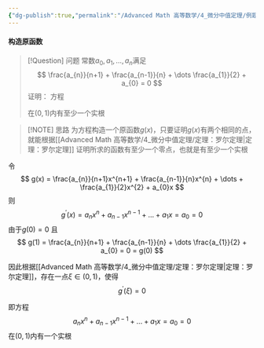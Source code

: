 ```yaml
---
{"dg-publish":true,"permalink":"/Advanced Math 高等数学/4_微分中值定理/例题：罗尔定理找实根/","tags":["微积分","例题"]}
---
```


#### 构造原函数

> [!Question] 问题
> 常数$a_{0},a_{1},\dots,a_{n}$满足
> $$
> \frac{a_{n}}{n+1} + \frac{a_{n-1}}{n} + \dots \frac{a_{1}}{2} + a_{0} = 0
> $$
> 证明：
> 方程
> 
> 在$(0,1)$内有至少一个实根



> [!NOTE] 思路
> 为方程构造一个原函数$g(x)$，只要证明$g(x)$有两个相同的点，就能根据[[Advanced Math 高等数学/4_微分中值定理/定理：罗尔定理\|定理：罗尔定理]]
> 证明所求的函数有至少一个零点，也就是有至少一个实根


令
$$
g(x) = \frac{a_{n}}{n+1}x^{n+1} + \frac{a_{n-1}}{n}x^{n} + \dots + \frac{a_{1}}{2}x^{2} + a_{0}x
$$
则
$$
g^{\prime}(x) =  a_{n}x^{n} + a_{n-1}x^{n-1} + \dots + a_{1}x = a_{0} = 0
$$
由于$g(0) = 0$
且
$$
g(1) = \frac{a_{n}}{n+1} + \frac{a_{n-1}}{n} + \dots \frac{a_{1}}{2} + a_{0} = 0 = g(0)
$$

因此根据[[Advanced Math 高等数学/4_微分中值定理/定理：罗尔定理\|定理：罗尔定理]]，存在一点$\xi \in (0,1)$，使得
$$
g^{\prime}(\xi) = 0 
$$

即方程
$$
a_{n}x^{n} + a_{n-1}x^{n-1} + \dots + a_{1}x = a_{0} = 0
$$
在$(0,1)$内有一个实根